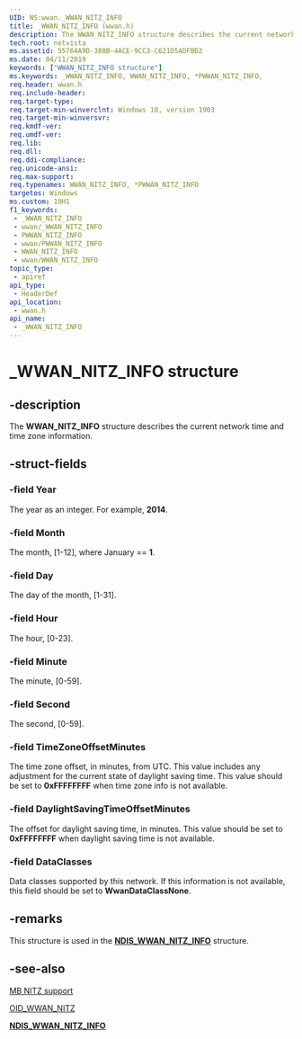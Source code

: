 ```yaml
---
UID: NS:wwan._WWAN_NITZ_INFO
title: _WWAN_NITZ_INFO (wwan.h)
description: The WWAN_NITZ_INFO structure describes the current network time and time zone information.
tech.root: netvista
ms.assetid: 55764A9D-388B-4ACE-9CC3-C621D5ADFBD2
ms.date: 04/11/2019
keywords: ["WWAN_NITZ_INFO structure"]
ms.keywords: _WWAN_NITZ_INFO, WWAN_NITZ_INFO, *PWWAN_NITZ_INFO,
req.header: wwan.h
req.include-header: 
req.target-type: 
req.target-min-winverclnt: Windows 10, version 1903
req.target-min-winversvr: 
req.kmdf-ver: 
req.umdf-ver: 
req.lib: 
req.dll: 
req.ddi-compliance: 
req.unicode-ansi: 
req.max-support: 
req.typenames: WWAN_NITZ_INFO, *PWWAN_NITZ_INFO
targetos: Windows
ms.custom: 19H1
f1_keywords:
 - _WWAN_NITZ_INFO
 - wwan/_WWAN_NITZ_INFO
 - PWWAN_NITZ_INFO
 - wwan/PWWAN_NITZ_INFO
 - WWAN_NITZ_INFO
 - wwan/WWAN_NITZ_INFO
topic_type:
 - apiref
api_type:
 - HeaderDef
api_location:
 - wwan.h
api_name:
 - _WWAN_NITZ_INFO
---
```


# _WWAN_NITZ_INFO structure


## -description

The **WWAN_NITZ_INFO** structure describes the current network time and time zone information.

## -struct-fields

### -field Year

The year as an integer. For example, **2014**.

### -field Month

The month, \[1-12\], where January == **1**.

### -field Day

The day of the month, \[1-31\].

### -field Hour

The hour, \[0-23\].

### -field Minute

The minute, \[0-59\].

### -field Second

The second, \[0-59\].

### -field TimeZoneOffsetMinutes

The time zone offset, in minutes, from UTC. This value includes any adjustment for the current state of daylight saving time. This value should be set to **0xFFFFFFFF** when time zone info is not available.

### -field DaylightSavingTimeOffsetMinutes

The offset for daylight saving time, in minutes. This value should be set to **0xFFFFFFFF** when daylight saving time is not available.

### -field DataClasses

Data classes supported by this network. If this information is not available, this field should be set to **WwanDataClassNone**.

## -remarks

This structure is used in the [**NDIS_WWAN_NITZ_INFO**](../ndiswwan/ns-ndiswwan-_ndis_wwan_nitz_info.md) structure.

## -see-also

[MB NITZ support](/windows-hardware/drivers/network/mb-nitz-support)

[OID_WWAN_NITZ](/windows-hardware/drivers/network/oid-wwan-nitz)

[**NDIS_WWAN_NITZ_INFO**](../ndiswwan/ns-ndiswwan-_ndis_wwan_nitz_info.md)
